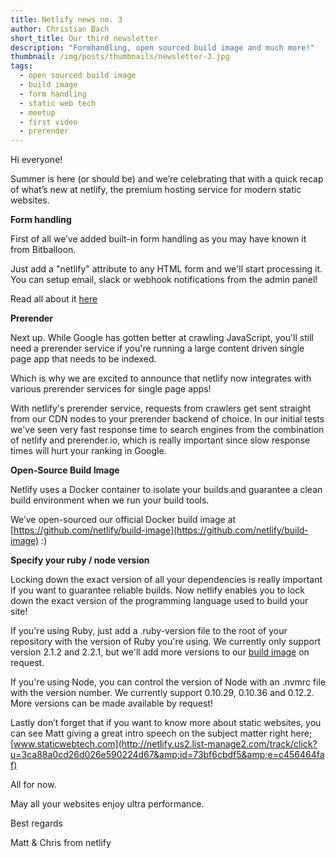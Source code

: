 ```yaml
---
title: Netlify news no. 3
author: Christian Bach
short_title: Our third newsletter
description: "Formhandling, open sourced build image and much more!"
thumbnail: /img/posts/thumbnails/newsletter-3.jpg
tags:
  - open sourced build image
  - build image
  - form handling
  - static web tech
  - meetup
  - first video
  - prerender
---
```


Hi everyone!

 Summer is here (or should be) and we’re celebrating that with a quick recap of what’s new at netlify, the premium hosting service for modern static websites.

 **Form handling**

First of all we’ve added built-in form handling as you may have known it from Bitballoon.

Just add a "netlify" attribute to any HTML form and we'll start processing it. You can setup email, slack or webhook notifications from the admin panel!

<!-- excerpt -->

Read all about it [here](http://netlify.us2.list-manage1.com/track/click?u=3ca88a0cd26d026e590224d67&amp;id=2900a67c30&amp;e=c456464faf)

 **Prerender**

Next up. While Google has gotten better at crawling JavaScript, you'll still need a prerender service if you're running a large content driven single page app that needs to be indexed.

 Which is why we are excited to announce that netlify now integrates with various prerender services for single page apps!

 With netlify's prerender service, requests from crawlers get sent straight from our CDN nodes to your prerender backend of choice. In our initial tests we've seen very fast response time to search engines from the combination of netlify and prerender.io, which is really important since slow response times will hurt your ranking in Google.

 **Open-Source Build Image**

Netlify uses a Docker container to isolate your builds and guarantee a clean build environment when we run your build tools.

 We’ve open-sourced our official Docker build image at [https://github.com/netlify/build-image](https://github.com/netlify/build-image) :)

 **Specify your ruby / node version**

Locking down the exact version of all your dependencies is really important if you want to guarantee reliable builds. Now netlify enables you to lock down the exact version of the programming language used to build your site!

 If you're using Ruby, just add a .ruby-version file to the root of your repository with the version of Ruby you're using. We currently only support version 2.1.2 and 2.2.1, but we'll add more versions to our [build image](http://netlify.us2.list-manage.com/track/click?u=3ca88a0cd26d026e590224d67&amp;id=87b38a4e88&amp;e=c456464faf) on request.

 If you're using Node, you can control the version of Node with an .nvmrc file with the version number. We currently support 0.10.29, 0.10.36 and 0.12.2. More versions can be made available by request!

 Lastly don’t forget that if you want to know more about static websites, you can see Matt giving a great intro speech on the subject matter right here; [www.staticwebtech.com](http://netlify.us2.list-manage2.com/track/click?u=3ca88a0cd26d026e590224d67&amp;id=73bf6cbdf5&amp;e=c456464faf)

 All for now.

May all your websites enjoy ultra performance.

 Best regards

 Matt &amp; Chris from netlify
